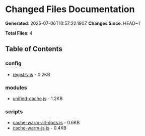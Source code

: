 # Changed Files Documentation

**Generated**: 2025-07-06T10:57:22.190Z
**Changes Since**: HEAD~1

**Total Files**: 4

## Table of Contents

### config

- [registry.js](./registry.md) - 0.2KB

### modules

- [unified-cache.js](./unified-cache.md) - 1.2KB

### scripts

- [cache-warm-all-docs.js](./cache-warm-all-docs.md) - 0.6KB
- [cache-warm-js.js](./cache-warm-js.md) - 0.4KB

